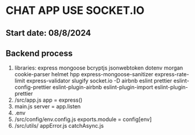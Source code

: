 # CHAT APP USE SOCKET.IO

## Start date: 08/8/2024

## Backend process

1. libraries: express mongoose bcryptjs jsonwebtoken dotenv morgan cookie-parser helmet hpp express-mongoose-sanitizer  express-rate-limit express-validator slugify socket.io -D airbnb eslint prettier eslint-config-prettier eslint-plugin-airbnb eslint-plugin-import eslint-plugin-prettier
2. /src/app.js
  app = express()
3. main.js
  server = app.listen
4. .env
5. /src/config/env.config.js
  exports.module = config[env]
6. /src/utils/
  appError.js
  catchAsync.js
